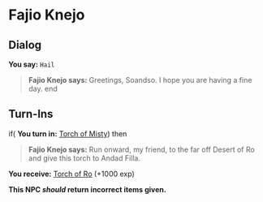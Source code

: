 # Fajio Knejo
## Dialog

**You say:** `Hail`



>**Fajio Knejo says:** Greetings, Soandso.  I hope you are having a fine day.
end

## Turn-Ins



if( **You turn in:** [Torch of Misty](/item/20532)) then


>**Fajio Knejo says:** Run onward, my friend, to the far off Desert of Ro and give this torch to Andad Filla.


 **You receive:**  [Torch of Ro](/item/20533) (+1000 exp)

**This NPC *should* return incorrect items given.**





